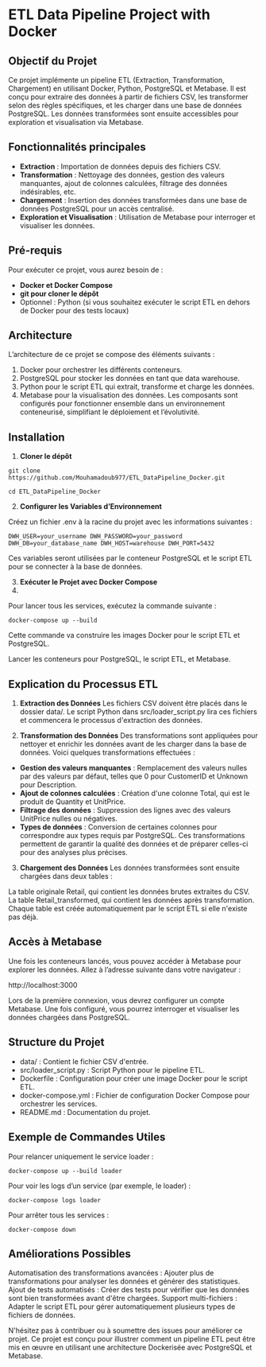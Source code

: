 # ETL Data Pipeline Project with Docker


## Objectif du Projet
Ce projet implémente un pipeline ETL (Extraction, Transformation, Chargement) en utilisant Docker, Python, PostgreSQL et Metabase. Il est conçu pour extraire des données à partir de fichiers CSV, les transformer selon des règles spécifiques, et les charger dans une base de données PostgreSQL. Les données transformées sont ensuite accessibles pour exploration et visualisation via Metabase.

## Fonctionnalités principales
* **Extraction** : Importation de données depuis des fichiers CSV.
* **Transformation** : Nettoyage des données, gestion des valeurs manquantes, ajout de colonnes calculées, filtrage des données indésirables, etc.
* **Chargement** : Insertion des données transformées dans une base de données PostgreSQL pour un accès centralisé.
* **Exploration et Visualisation** : Utilisation de Metabase pour interroger et visualiser les données.


## Pré-requis
Pour exécuter ce projet, vous aurez besoin de :

* **Docker et Docker Compose**
* **git pour cloner le dépôt**
* Optionnel : Python (si vous souhaitez exécuter le script ETL en dehors de Docker pour des tests locaux)

## Architecture
L’architecture de ce projet se compose des éléments suivants :

1. Docker pour orchestrer les différents conteneurs.
2. PostgreSQL pour stocker les données en tant que data warehouse.
3. Python pour le script ETL qui extrait, transforme et charge les données.
4. Metabase pour la visualisation des données.
Les composants sont configurés pour fonctionner ensemble dans un environnement conteneurisé, simplifiant le déploiement et l’évolutivité.

## Installation
1. **Cloner le dépôt**

`git clone https://github.com/Mouhamadoub977/ETL_DataPipeline_Docker.git`

`cd ETL_DataPipeline_Docker`

2. **Configurer les Variables d’Environnement**
   
Créez un fichier .env à la racine du projet avec les informations suivantes :


  `DWH_USER=your_username
  DWH_PASSWORD=your_password
  DWH_DB=your_database_name
  DWH_HOST=warehouse
  DWH_PORT=5432`

  
Ces variables seront utilisées par le conteneur PostgreSQL et le script ETL pour se connecter à la base de données.

3. **Exécuter le Projet avec Docker Compose**
4. 
Pour lancer tous les services, exécutez la commande suivante :


`docker-compose up --build`


Cette commande va construire les images Docker pour le script ETL et PostgreSQL.


Lancer les conteneurs pour PostgreSQL, le script ETL, et Metabase.

## **Explication du Processus ETL**

1. **Extraction des Données**
Les fichiers CSV doivent être placés dans le dossier data/. Le script Python dans src/loader_script.py lira ces fichiers et commencera le processus d'extraction des données.

2. **Transformation des Données**
Des transformations sont appliquées pour nettoyer et enrichir les données avant de les charger dans la base de données. Voici quelques transformations effectuées :

* **Gestion des valeurs manquantes** : Remplacement des valeurs nulles par des valeurs par défaut, telles que 0 pour CustomerID et Unknown pour Description.
* **Ajout de colonnes calculées** : Création d'une colonne Total, qui est le produit de Quantity et UnitPrice.
* **Filtrage des données** : Suppression des lignes avec des valeurs UnitPrice nulles ou négatives.
* **Types de données** : Conversion de certaines colonnes pour correspondre aux types requis par PostgreSQL.
Ces transformations permettent de garantir la qualité des données et de préparer celles-ci pour des analyses plus précises.

3. **Chargement des Données**
Les données transformées sont ensuite chargées dans deux tables :

La table originale Retail, qui contient les données brutes extraites du CSV.
La table Retail_transformed, qui contient les données après transformation.
Chaque table est créée automatiquement par le script ETL si elle n'existe pas déjà.

## **Accès à Metabase**
Une fois les conteneurs lancés, vous pouvez accéder à Metabase pour explorer les données. Allez à l’adresse suivante dans votre navigateur :

http://localhost:3000

Lors de la première connexion, vous devrez configurer un compte Metabase. Une fois configuré, vous pourrez interroger et visualiser les données chargées dans PostgreSQL.

## **Structure du Projet**
* data/ : Contient le fichier CSV d'entrée.
* src/loader_script.py : Script Python pour le pipeline ETL.
* Dockerfile : Configuration pour créer une image Docker pour le script ETL.
* docker-compose.yml : Fichier de configuration Docker Compose pour orchestrer les services.
* README.md : Documentation du projet.

## Exemple de Commandes Utiles
Pour relancer uniquement le service loader :

`docker-compose up --build loader`

Pour voir les logs d’un service (par exemple, le loader) :

`docker-compose logs loader`

Pour arrêter tous les services :

`docker-compose down`

## Améliorations Possibles
Automatisation des transformations avancées : Ajouter plus de transformations pour analyser les données et générer des statistiques.
Ajout de tests automatisés : Créer des tests pour vérifier que les données sont bien transformées avant d'être chargées.
Support multi-fichiers : Adapter le script ETL pour gérer automatiquement plusieurs types de fichiers de données.

N'hésitez pas à contribuer ou à soumettre des issues pour améliorer ce projet. Ce projet est conçu pour illustrer comment un pipeline ETL peut être mis en œuvre en utilisant une architecture Dockerisée avec PostgreSQL et Metabase.
